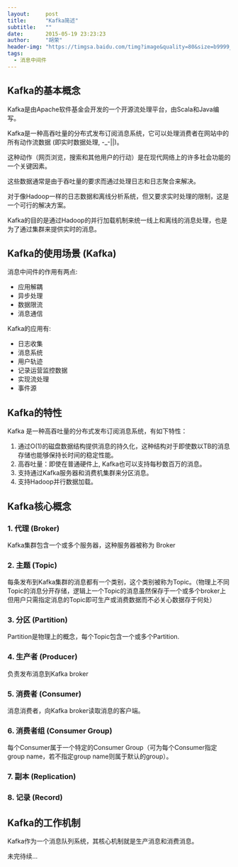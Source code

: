 ```yaml
---
layout:     post
title:      "Kafka简述"
subtitle:   ""
date:       2015-05-19 23:23:23
author:     "胡荣"
header-img: "https://timgsa.baidu.com/timg?image&quality=80&size=b9999_10000&sec=1589911803348&di=a99eaa726dcc408fb76dff862db1ad23&imgtype=0&src=http%3A%2F%2Fimg4.imgtn.bdimg.com%2Fit%2Fu%3D1377123034%2C2807315341%26fm%3D214%26gp%3D0.jpg"
tags:
  - 消息中间件
---
```


## Kafka的基本概念

Kafka是由Apache软件基金会开发的一个开源流处理平台，由Scala和Java编写。

Kafka是一种高吞吐量的分布式发布订阅消息系统，它可以处理消费者在网站中的所有动作流数据 (即实时数据处理, -_-||)。

这种动作（网页浏览，搜索和其他用户的行动）是在现代网络上的许多社会功能的一个关键因素。

这些数据通常是由于吞吐量的要求而通过处理日志和日志聚合来解决。

对于像Hadoop一样的日志数据和离线分析系统，但又要求实时处理的限制，这是一个可行的解决方案。

Kafka的目的是通过Hadoop的并行加载机制来统一线上和离线的消息处理，也是为了通过集群来提供实时的消息。

## Kafka的使用场景 (Kafka)

消息中间件的作用有两点:

- 应用解耦
- 异步处理
- 数据限流
- 消息通信

Kafka的应用有:
- 日志收集
- 消息系统
- 用户轨迹
- 记录运营监控数据
- 实现流处理
- 事件源

## Kafka的特性
Kafka 是一种高吞吐量的分布式发布订阅消息系统，有如下特性：
1. 通过O(1)的磁盘数据结构提供消息的持久化，这种结构对于即使数以TB的消息存储也能够保持长时间的稳定性能。
2. 高吞吐量：即使在普通硬件上, Kafka也可以支持每秒数百万的消息。
3. 支持通过Kafka服务器和消费机集群来分区消息。
4. 支持Hadoop并行数据加载。

## Kafka核心概念

### 1. 代理 (Broker)

Kafka集群包含一个或多个服务器，这种服务器被称为 Broker

### 2. 主题 (Topic)

每条发布到Kafka集群的消息都有一个类别，这个类别被称为Topic。（物理上不同Topic的消息分开存储，逻辑上一个Topic的消息虽然保存于一个或多个broker上但用户只需指定消息的Topic即可生产或消费数据而不必关心数据存于何处）

### 3. 分区 (Partition)

Partition是物理上的概念，每个Topic包含一个或多个Partition.

### 4. 生产者 (Producer)

负责发布消息到Kafka broker

### 5. 消费者 (Consumer)

消息消费者，向Kafka broker读取消息的客户端。

### 6. 消费者组 (Consumer Group)

每个Consumer属于一个特定的Consumer Group（可为每个Consumer指定group name，若不指定group name则属于默认的group）。

### 7. 副本 (Replication)

### 8. 记录 (Record)

## Kafka的工作机制

Kafka作为一个消息队列系统，其核心机制就是生产消息和消费消息。

未完待续...

[1]: https://www.zhihu.com/question/51017125
[2]: https://www.cnblogs.com/xianshiwang/p/13230384.html
[3]: https://blog.csdn.net/suifeng3051/article/details/53992560
[4]: https://www.zhihu.com/question/56125281